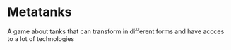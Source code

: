# Metatanks
A game about tanks that can transform in different forms and have accces to a lot of technologies
